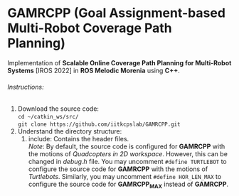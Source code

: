 # GAMRCPP (Goal Assignment-based Multi-Robot Coverage Path Planning)
Implementation of **Scalable Online Coverage Path Planning for Multi-Robot Systems** [IROS 2022] in **ROS Melodic Morenia** using **C++**.

###### Instructions:

1.  Download the source code:<br/> 
    `cd ~/catkin_ws/src/`<br/> 
    `git clone https://github.com/iitkcpslab/GAMRCPP.git`
2.  Understand the directory structure:<br/> 
    1.  include: Contains the header files.<br/> 
        *Note*: By default, the source code is configured for **GAMRCPP** with the motions of *Quadcopters in 2D workspace*. However, this can be changed in *debug.h* file. You may uncomment `#define TURTLEBOT` to configure the source code for **GAMRCPP** with the motions of *Turtlebots*. Similarly, you may uncomment `#define HOR_LEN_MAX` to configure the source code for **GAMRCPP<sub>MAX</sub>** instead of **GAMRCPP**. 
